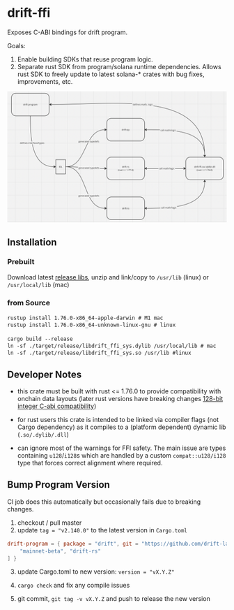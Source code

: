 # drift-ffi

Exposes C-ABI bindings for drift program.

Goals:
1) Enable building SDKs that reuse program logic.  
2) Separate rust SDK from program/solana runtime dependencies. Allows rust SDK to freely update to latest solana-* crates with bug fixes, improvements, etc.

<img src='./architecture.png'/>

## Installation

### Prebuilt

Download latest [release libs](https://github.com/drift-labs/drift-ffi-sys/releases), unzip and link/copy to `/usr/lib` (linux) or `/usr/local/lib` (mac)

### from Source
```shell
rustup install 1.76.0-x86_64-apple-darwin # M1 mac
rustup install 1.76.0-x86_64-unknown-linux-gnu # linux

cargo build --release
ln -sf ./target/release/libdrift_ffi_sys.dylib /usr/local/lib # mac
ln -sf ./target/release/libdrift_ffi_sys.so /usr/lib #linux
``` 

## Developer Notes
- this crate must be built with rust <= 1.76.0 to provide compatibility with onchain data layouts (later rust versions have breaking changes [128-bit integer C-abi compatibility](https://blog.rust-lang.org/2024/03/30/i128-layout-update.html))

- for rust users this crate is intended to be linked via compiler flags (not Cargo dependency) as it compiles to a (platform dependent) dynamic lib (`.so/.dylib/.dll`)

- can ignore most of the warnings for FFI safety. The main issue are types containing `u128`/`i128`s which are handled by a custom `compat::u128/i128` type that forces correct alignment where required.

## Bump Program Version
CI job does this automatically but occasionally fails due to breaking changes.

1) checkout / pull master
2) update `tag = "v2.140.0"` to the latest version in `Cargo.toml`

```Cargo.toml
drift-program = { package = "drift", git = "https://github.com/drift-labs/protocol-v2.git", tag = "v2.140.0", features = [
    "mainnet-beta", "drift-rs"
] }
```

3) update Cargo.toml to new version: `version = "vX.Y.Z"`

4) `cargo check` and fix any compile issues

5) git commit, `git tag -v vX.Y.Z` and push to release the new version
